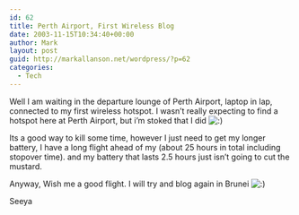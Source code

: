 ```yaml
---
id: 62
title: Perth Airport, First Wireless Blog
date: 2003-11-15T10:34:40+00:00
author: Mark
layout: post
guid: http://markallanson.net/wordpress/?p=62
categories:
  - Tech
---
```

Well I am waiting in the departure lounge of Perth Airport, laptop in lap, connected to my first wireless hotspot. I wasn&#8217;t really expecting to find a hotspot here at Perth Airport, but i&#8217;m stoked that I did  <img src='https://markallanson.net/blog/wp-includes/images/smilies/icon_smile.gif' alt=':)' class='wp-smiley' />

Its a good way to kill some time, however I just need to get my longer battery, I have a long flight ahead of my (about 25 hours in total including stopover time). and my battery that lasts 2.5 hours just isn&#8217;t going to cut the mustard.

Anyway, Wish me a good flight. I will try and blog again in Brunei  <img src='https://markallanson.net/blog/wp-includes/images/smilies/icon_smile.gif' alt=':)' class='wp-smiley' />

Seeya